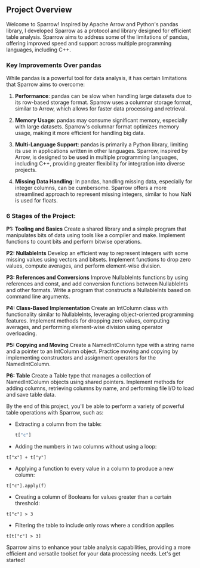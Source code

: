 ## Project Overview

Welcome to Sparrow! Inspired by Apache Arrow and Python's pandas library, I developed Sparrow as a protocol and library designed for efficient table analysis. Sparrow aims to address some of the limitations of pandas, offering improved speed and support across multiple programming languages, including C++.

### Key Improvements Over pandas

While pandas is a powerful tool for data analysis, it has certain limitations that Sparrow aims to overcome:

1. **Performance**: pandas can be slow when handling large datasets due to its row-based storage format. Sparrow uses a columnar storage format, similar to Arrow, which allows for faster data processing and retrieval.
  
2. **Memory Usage**: pandas may consume significant memory, especially with large datasets. Sparrow's columnar format optimizes memory usage, making it more efficient for handling big data.

3. **Multi-Language Support**: pandas is primarily a Python library, limiting its use in applications written in other languages. Sparrow, inspired by Arrow, is designed to be used in multiple programming languages, including C++, providing greater flexibility for integration into diverse projects.

4. **Missing Data Handling**: In pandas, handling missing data, especially for integer columns, can be cumbersome. Sparrow offers a more streamlined approach to represent missing integers, similar to how NaN is used for floats.

### 6 Stages of the Project:
**P1: Tooling and Basics**
Create a shared library and a simple program that manipulates bits of data using tools like a compiler and make. Implement functions to count bits and perform bitwise operations.

**P2: NullableInts**
Develop an efficient way to represent integers with some missing values using vectors and bitsets. Implement functions to drop zero values, compute averages, and perform element-wise division.

**P3: References and Conversions**
Improve NullableInts functions by using references and const, and add conversion functions between NullableInts and other formats. Write a program that constructs a NullableInts based on command line arguments.

**P4: Class-Based Implementation**
Create an IntColumn class with functionality similar to NullableInts, leveraging object-oriented programming features. Implement methods for dropping zero values, computing averages, and performing element-wise division using operator overloading.

**P5: Copying and Moving**
Create a NamedIntColumn type with a string name and a pointer to an IntColumn object. Practice moving and copying by implementing constructors and assignment operators for the NamedIntColumn.

**P6: Table**
Create a Table type that manages a collection of NamedIntColumn objects using shared pointers. Implement methods for adding columns, retrieving columns by name, and performing file I/O to load and save table data.



By the end of this project, you'll be able to perform a variety of powerful table operations with Sparrow, such as:

- Extracting a column from the table:
  ```python
  t["c"]
  ```
- Adding the numbers in two columns without using a loop:
```
t["x"] + t["y"]
```
- Applying a function to every value in a column to produce a new column:
```
t["c"].apply(f)
```
- Creating a column of Booleans for values greater than a certain threshold:
```
t["c"] > 3
```
- Filtering the table to include only rows where a condition applies
```
t[t["c"] > 3]
```
Sparrow aims to enhance your table analysis capabilities, providing a more efficient and versatile toolset for your data processing needs. Let's get started!
